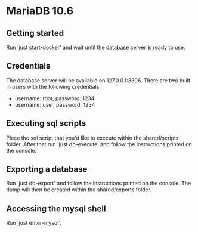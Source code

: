 # MariaDB 10.6

## Getting started
Run 'just start-docker' and wait until the database server is ready to use.

## Credentials
The database server will be available on 127.0.0.1:3306.
There are two built in users with the following credentials:
- username: root, password: 1234
- username: user, password: 1234

## Executing sql scripts
Place the sql script that you'd like to execute within the shared/scripts folder. After that run 'just db-execute' and follow the instructions printed on the console.

## Exporting a database
Run 'just db-export' and follow the instructions printed on the console. The dump will then be
created within the shared/exports folder.

## Accessing the mysql shell
Run 'just enter-mysql'.